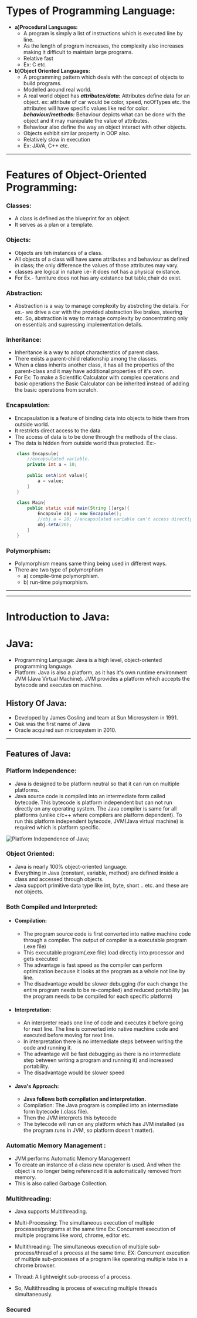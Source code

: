 # Types of Programming Language:
- **a)Procedural Languages:**
    - A program is simply a list of instructions which is executed line by line.
    - As the length of program increases, the complexity also increases making it
      difficult to maintain large programs.
    - Relative fast
    - Ex: C etc.
- **b)Object Oriented Languages:**
    - A programming pattern which deals with the concept of objects to build programs.
    - Modelled around real world.
    - A real world object has
      ***attributes/data:*** Attributes define data for an object.
      ex: attribute of car would be color, speed, noOfTypes etc.
      the attributes will have specific values like red for color.
      ***behaviour/methods:*** Behaviour depicts what can be done with the object and it may manipulate the value of attributes.
    - Behaviour also define the way an object interact with other objects.
    - Objects exhibit similar property in OOP also.
    - Relatively slow in execution
    - Ex: JAVA, C++ etc.
  
----
# Features of Object-Oriented Programming:
### Classes:
- A class is defined as the blueprint for an object.
- It serves as a plan or a template.

### Objects:
- Objects are teh instances of a class.
- All objects of a class will have same attributes and behaviour as defined in class; the only difference the values of those attributes may vary.
- classes are logical in nature  i.e- it does not has a physical existance.
- For Ex.- furniture does not has any existance but table,chair do exist.

### Abstraction:
- Abstraction is a way to manage complexity by abstrcting the details.
  For ex.- we drive a car with the provided abstraction like brakes, steering etc.
  So, abstraction is way to manage complexity by concentrating only on essentials and supressing implementation details.

### Inheritance:
- Inheritance is a way to adopt characterstics of parent class.
- There exists a parent-child relationship among the classes.
- When a class inherits another class, it has all the properties of the parent-class and it may have additional properties of it's own.
- For Ex: To make a Scientific Calculator with complex operations and basic operations the Basic Calculator can be inherited instead of adding the basic operations from scratch.

### Encapsulation:
- Encapsulation is a feature of binding data into objects to hide them from outside world.
- It restricts direct access to the data.
- The access of data is to be done through the methods of the class.
- The data is hidden from outside world thus protected.
  Ex:-
``` java
    class Encapsule{
        //encapsulated variable.
        private int a = 10;
        
        public setA(int value){
            a = value;
        }
    }
    
    class Main{
        public static void main(String []args){
            Encapsule obj = new Encapsule();
            //obj.a = 20; //encapsulated variable can't access directly
            obj.setA(20);
        }
    }
 ```

### Polymorphism:
-   Polymorphism means same thing being used in different ways.
- There are two type of polymorphism
  - a) compile-time polymorphism.
  - b) run-time polymorphism.

----
----
# Introduction to Java:
# Java:
- Programming Language: Java is a high level, object-oriented programming language.
- Platform: Java is also a platform, as it has it's own runtime environment JVM (Java Virtual Machine).
  JVM provides a platform which accepts the bytecode and executes on machine.
    
## History Of Java:
- Developed by James Gosling and team at Sun Microsystem in 1991.
- Oak was the first name of Java
- Oracle acquired sun microsystem in 2010.
----

## Features of Java: 

### Platform Independence:
- Java is designed to be platform neutral so that it can run on multiple platforms.
- Java source code is compiled into an intermediate form called bytecode. This bytecode is platform independent but can not run 
directly on any operating system.
The Java compiler is same for all platforms (unlike c/c++ where compilers are platform dependent).
To run this platform independent bytecode, JVM(Java virtual machine) is required which is platform specific.

![ Platform Independence of Java ](../assets/images/java-program-execution.png);

### Object Oriented:
- Java is nearly 100% object-oriented language.
- Everything in Java (constant, variable, method) are defined inside a class and accessed through objects.
- Java support primitive data type like int, byte, short \.\. etc. and these are not objects.

### Both Compiled and Interpreted: 
- #### Compilation: 
  - The program source code is first converted into native machine code through a compiler.
The output of compiler is a executable program (.exe file)
  - This executable program(.exe file) load directly into processor and gets executed
  - The advantage is fast speed as the compiler can perform optimization because it looks at the program as a whole not 
      line by line.
  - The disadvantage would be slower debugging (for each change the entire program needs to be re-compiled) and reduced
   portability (as the program needs to be compiled for each specific platform)

- #### Interpretation: 
  - An interpreter reads one line of code and executes it before going for next line.
  The line is converted into native machine code and executed before moving for next line.
  - In interpretation there is no intemediate steps between writing the code and running it.
  - The advantage will be fast debugging as there is no intermediate step between writing a program and running it) 
   and increased portability.
  - The disadvantage would be slower speed

- #### Java's Approach:
  - **Java follows both compilation and interpretation.**
  - Compilation: The Java program is compiled into an intermediate form bytecode (.class file). 
  - Then the JVM interprets this bytecode
  - The bytecode will run on any platform which has JVM installed (as the program runs in JVM, so platform doesn't matter).

### Automatic Memory Management :
- JVM performs Automatic Memory Management 
- To create an instance of a class new operator is used. And when the object is no longer being referenced it is automatically removed 
from memory.
- This is also called Garbage Collection.


### Multithreading: 
- Java supports Multithreading.
- Multi-Processing: The simultaneous execution of multiple processes/programs at the same time 
Ex: Concurrent execution of multiple programs like word, chrome, editor etc.

- Multithreading: The simultaneous execution of multiple sub-process/thread of a process at the same time.
EX: Concurrent execution of multiple sub-processes of a program like operating multiple tabs in a chrome browser.
- Thread: A lightweight sub-process of a process.
- So, Multithreading is process of executing multiple threads simultaneously.

### Secured
        

